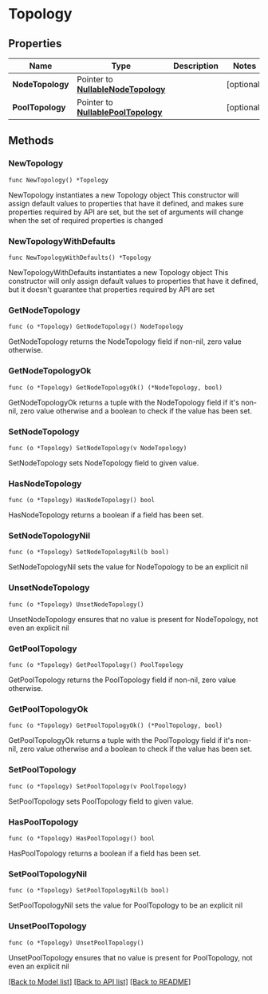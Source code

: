 # Topology

## Properties

Name | Type | Description | Notes
------------ | ------------- | ------------- | -------------
**NodeTopology** | Pointer to [**NullableNodeTopology**](NodeTopology.md) |  | [optional] 
**PoolTopology** | Pointer to [**NullablePoolTopology**](PoolTopology.md) |  | [optional] 

## Methods

### NewTopology

`func NewTopology() *Topology`

NewTopology instantiates a new Topology object
This constructor will assign default values to properties that have it defined,
and makes sure properties required by API are set, but the set of arguments
will change when the set of required properties is changed

### NewTopologyWithDefaults

`func NewTopologyWithDefaults() *Topology`

NewTopologyWithDefaults instantiates a new Topology object
This constructor will only assign default values to properties that have it defined,
but it doesn't guarantee that properties required by API are set

### GetNodeTopology

`func (o *Topology) GetNodeTopology() NodeTopology`

GetNodeTopology returns the NodeTopology field if non-nil, zero value otherwise.

### GetNodeTopologyOk

`func (o *Topology) GetNodeTopologyOk() (*NodeTopology, bool)`

GetNodeTopologyOk returns a tuple with the NodeTopology field if it's non-nil, zero value otherwise
and a boolean to check if the value has been set.

### SetNodeTopology

`func (o *Topology) SetNodeTopology(v NodeTopology)`

SetNodeTopology sets NodeTopology field to given value.

### HasNodeTopology

`func (o *Topology) HasNodeTopology() bool`

HasNodeTopology returns a boolean if a field has been set.

### SetNodeTopologyNil

`func (o *Topology) SetNodeTopologyNil(b bool)`

 SetNodeTopologyNil sets the value for NodeTopology to be an explicit nil

### UnsetNodeTopology
`func (o *Topology) UnsetNodeTopology()`

UnsetNodeTopology ensures that no value is present for NodeTopology, not even an explicit nil
### GetPoolTopology

`func (o *Topology) GetPoolTopology() PoolTopology`

GetPoolTopology returns the PoolTopology field if non-nil, zero value otherwise.

### GetPoolTopologyOk

`func (o *Topology) GetPoolTopologyOk() (*PoolTopology, bool)`

GetPoolTopologyOk returns a tuple with the PoolTopology field if it's non-nil, zero value otherwise
and a boolean to check if the value has been set.

### SetPoolTopology

`func (o *Topology) SetPoolTopology(v PoolTopology)`

SetPoolTopology sets PoolTopology field to given value.

### HasPoolTopology

`func (o *Topology) HasPoolTopology() bool`

HasPoolTopology returns a boolean if a field has been set.

### SetPoolTopologyNil

`func (o *Topology) SetPoolTopologyNil(b bool)`

 SetPoolTopologyNil sets the value for PoolTopology to be an explicit nil

### UnsetPoolTopology
`func (o *Topology) UnsetPoolTopology()`

UnsetPoolTopology ensures that no value is present for PoolTopology, not even an explicit nil

[[Back to Model list]](../README.md#documentation-for-models) [[Back to API list]](../README.md#documentation-for-api-endpoints) [[Back to README]](../README.md)


